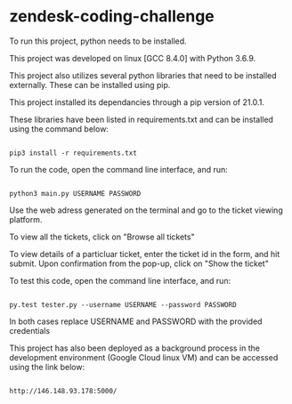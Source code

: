 # zendesk-coding-challenge

To run this project, python needs to be installed.

This project was developed on linux [GCC 8.4.0] with Python 3.6.9.

This project also utilizes several python libraries that need to be installed externally. These can be installed using pip. 

This project installed its dependancies through a pip version of 21.0.1.

These libraries have been listed in requirements.txt and can be installed using the command below:

```

pip3 install -r requirements.txt

```

To run the code, open the command line interface, and run:

```

python3 main.py USERNAME PASSWORD

```

Use the web adress generated on the terminal and go to the ticket viewing platform.

To view all the tickets, click on "Browse all tickets"

To view details of a particluar ticket, enter the ticket id in the form, and hit submit. Upon confirmation from the pop-up, click on "Show the ticket"


To test this code, open the command line interface, and run:

```

py.test tester.py --username USERNAME --password PASSWORD

```

In both cases replace USERNAME and PASSWORD with the provided credentials

This project has also been deployed as a background process in the development environment (Google Cloud linux VM) and can be accessed using the link below:

```

http://146.148.93.178:5000/

```